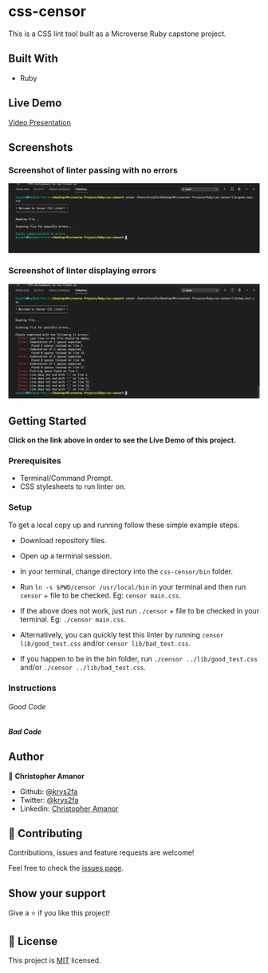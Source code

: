 # css-censor
This is a CSS lint tool built as a Microverse Ruby capstone project.

## Built With

- Ruby

## Live Demo

[Video Presentation](https://www.loom.com/share/6b13a2f8b35446bb957563af21bd3d4)

## Screenshots
### Screenshot of linter passing with no errors
![screenshot](./images/linter_successful_pass.png) 

### Screenshot of linter displaying errors
![screenshot](./images/linter_unsuccessful_pass.png)

## Getting Started

**Click on the link above in order to see the Live Demo of this project.**


### Prerequisites

- Terminal/Command Prompt.
- CSS stylesheets to run linter on.

### Setup
To get a local copy up and running follow these simple example steps.

- Download repository files.
- Open up a terminal session.
- In your terminal, change directory into the `css-censor/bin` folder.
- Run `ln -s $PWD/censor /usr/local/bin` in your terminal and then run `censor` + file to be checked. Eg: `censor main.css`.
- If the above does not work, just run `./censor` + file to be checked in your terminal. Eg: `./censor main.css`.

- Alternatively, you can quickly test this linter by running `censor lib/good_test.css` and/or `censor lib/bad_test.css`.
-  If you happen to be in the bin folder, run `./censor ../lib/good_test.css` and/or `./censor ../lib/bad_test.css`.

### Instructions

###### Good Code

##### Bad Code

## Author

👤 **Christopher Amanor**

- Github: [@krys2fa](https://github.com/krys2fa)
- Twitter: [@krys2fa](https://twitter.com/krys2fa)
- Linkedin: [Christopher Amanor](https://www.linkedin.com/in/christopher-amanor/)


## 🤝 Contributing

Contributions, issues and feature requests are welcome!

Feel free to check the [issues page](issues/).

## Show your support

Give a ⭐️ if you like this project!

## 📝 License

This project is [MIT](lic.url) licensed.
